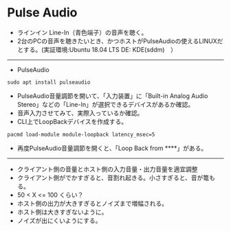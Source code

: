 # Pulse Audio
- ラインイン Line-In（青色端子）の音声を聴く。
- 2台のPCの音声を聴きたいとき、かつホストがPulseAudioの使えるLINUXだとする。(実証環境:Ubuntu 18.04 LTS DE: KDE(sddm)　）
----
- PulseAudio
```
sudo apt install pulseaudio
```
- PulseAudio音量調節を開いて、「入力装置」に「Built-in Analog Audio Stereo」などの「Line-In」が選択できるデバイスがあるか確認。
- 音声入力させてみて、実際入っているか確認。
- CLI上でLoopBackデバイスを作成する。
```
pacmd load-module module-loopback latency_msec=5
```
- 再度PulseAudio音量調節を開くと、「Loop Back from ****」がある。
----
- クライアント側の音量とホスト側の入力音量・出力音量を適宜調整
- クライアント側がでかすぎると、音割れ起きる。小さすぎると、音が篭もる。
 - 50 < X <= 100 くらい？
 - ホスト側の出力が大きすぎるとノイズまで増幅される。
 - ホスト側は大きすぎないように。
- ノイズが出にくいようにする。
